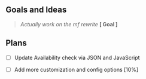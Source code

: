 ## Goals and Ideas
> *Actually work on the mf rewrite* **[ Goal ]**

## Plans

- [ ] Update Availability check via JSON and JavaScript

- [ ] Add more customization and config options [10%]
